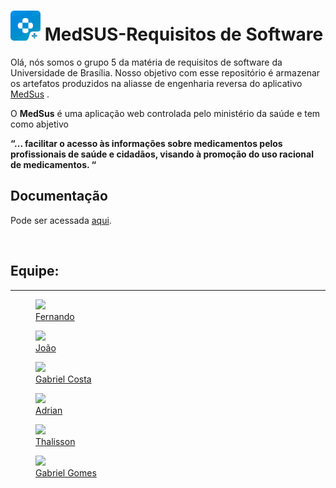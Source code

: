 # <img src="assets/logo_medsus.png" alt="MedSus" width="48"/> MedSUS-Requisitos de Software

Olá, nós somos o grupo 5 da matéria de requisitos de software da Universidade de Brasília. Nosso objetivo com esse repositório é armazenar os artefatos produzidos na aliasse de engenharia reversa do aplicativo [MedSus](https://www.gov.br/pt-br/apps/medsus) .

O **MedSus** é uma aplicação web controlada pelo ministério da saúde e tem como abjetivo

__“... facilitar o acesso às informações sobre medicamentos pelos profissionais de saúde e cidadãos, visando à promoção do uso racional de medicamentos. “__ 



## Documentação
Pode ser acessada [aqui](https://requisitos-de-software.github.io/2021.2-MedSUS/).


<br>

## Equipe:
---

<div class="container">
	<div class="row">
        <div class="col-4">
            <figure class="figure">
                <a href="https://github.com/SFernandoS"><img class="figure-img img-fluid img-thumbnail rounded" src="https://avatars.githubusercontent.com/u/54643557?v=4"><figcaption class="figure-caption text-center"> Fernando </figcaption></a>
            </figure>
		</div>
		<div class="col-4">
            <figure class="figure">
                <a href="https://github.com/jvsdurso">
                    <img class="figure-img img-fluid img-thumbnail rounded" src="https://avatars.githubusercontent.com/u/69814362?v=4">
                    <figcaption class="figure-caption text-center"> João </figcaption>
                </a>
            </figure>
		</div>
		<div class="col-4">
            <figure class="figure">
			    <a href="https://github.com/GabrielCostaDeOliveira"><img class="figure-img img-fluid img-thumbnail rounded" src="https://avatars.githubusercontent.com/u/60332560?v=4)">
                <figcaption class="figure-caption text-center"> Gabriel Costa </figcaption></a>
            </figure>
		</div>
	</div>
	<div class="row">
		<div class="col-4">
            <figure class="figure">
			    <a href="https://github.com/SwampTG"><img src="https://avatars.githubusercontent.com/u/66492055?v=4" class="figure-img img-fluid img-thumbnail rounded"><figcaption class="figure-caption text-center"> Adrian </figcaption></a>
            </figure>
		</div>
		<div class="col-4">
            <figure class="figure">
			    <a href="https://github.com/Thalisson-Alves"><img class="figure-img img-fluid img-thumbnail rounded" src="https://avatars.githubusercontent.com/u/62034738?v=4"><figcaption class="figure-caption text-center"> Thalisson </figcaption></a>
            </figure>
		</div>
        <div class="col-4">
            <figure class="figure">
			    <a href="https://github.com/ggomesbr"><img class="figure-img img-fluid img-thumbnail rounded" src="https://avatars.githubusercontent.com/u/78509975?v=4"><figcaption class="figure-caption text-center"> Gabriel Gomes </figcaption></a>
            </figure>
		</div>
	</div>
</div>


